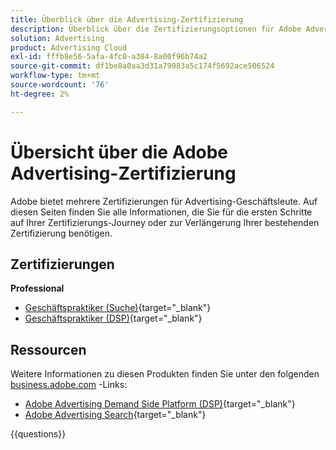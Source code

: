 ```yaml
---
title: Überblick über die Advertising-Zertifizierung
description: Überblick über die Zertifizierungsoptionen für Adobe Advertising
solution: Advertising
product: Advertising Cloud
exl-id: fffb8e56-5afa-4fc0-a384-8a00f96b74a2
source-git-commit: df1be8a0aa3d31a79083a5c174f5692ace506524
workflow-type: tm+mt
source-wordcount: '76'
ht-degree: 2%

---
```


# Übersicht über die Adobe Advertising-Zertifizierung

Adobe bietet mehrere Zertifizierungen für Advertising-Geschäftsleute.  Auf diesen Seiten finden Sie alle Informationen, die Sie für die ersten Schritte auf Ihrer Zertifizierungs-Journey oder zur Verlängerung Ihrer bestehenden Zertifizierung benötigen.

## Zertifizierungen

**Professional**

* [Geschäftspraktiker (Suche)](https://certification.adobe.com/certification/advertising-search-business-practitioner-professional){target="_blank"} <!--AD0-E501-->
* [Geschäftspraktiker (DSP)](https://certification.adobe.com/certification/advertising-dsp-business-practitioner-professional){target="_blank"} <!--AD0-E502-->

## Ressourcen

Weitere Informationen zu diesen Produkten finden Sie unter den folgenden [business.adobe.com](https://business.adobe.com/) -Links:

* [Adobe Advertising Demand Side Platform (DSP)](https://business.adobe.com/products/advertising/demand-side-platform.html){target="_blank"}
* [Adobe Advertising Search](https://business.adobe.com/products/advertising/search-marketing-management.html){target="_blank"}

{{questions}}

